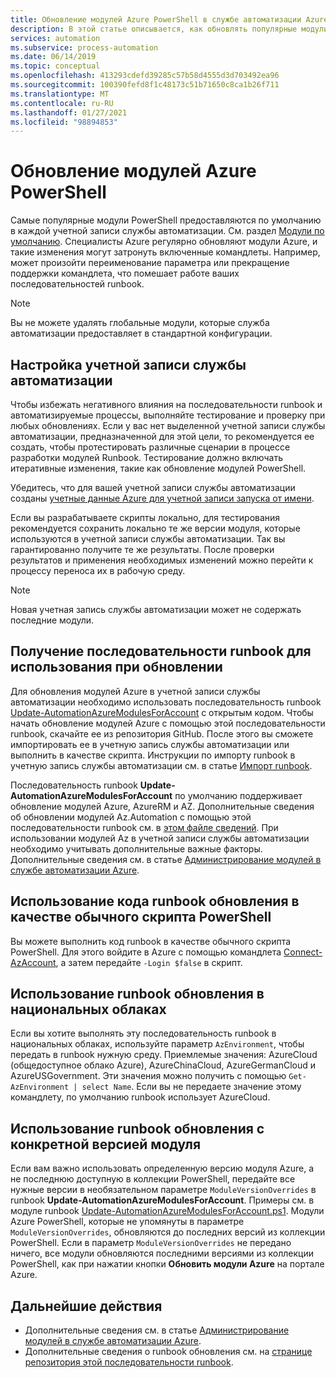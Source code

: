 ```yaml
---
title: Обновление модулей Azure PowerShell в службе автоматизации Azure
description: В этой статье описывается, как обновлять популярные модули Azure PowerShell, предоставляемые по умолчанию в службе автоматизации Azure.
services: automation
ms.subservice: process-automation
ms.date: 06/14/2019
ms.topic: conceptual
ms.openlocfilehash: 413293cdefd39285c57b58d4555d3d703492ea96
ms.sourcegitcommit: 100390fefd8f1c48173c51b71650c8ca1b26f711
ms.translationtype: MT
ms.contentlocale: ru-RU
ms.lasthandoff: 01/27/2021
ms.locfileid: "98894853"
---
```

# <a name="update-azure-powershell-modules"></a>Обновление модулей Azure PowerShell

Самые популярные модули PowerShell предоставляются по умолчанию в каждой учетной записи службы автоматизации. См. раздел [Модули по умолчанию](shared-resources/modules.md#default-modules). Специалисты Azure регулярно обновляют модули Azure, и такие изменения могут затронуть включенные командлеты. Например, может произойти переименование параметра или прекращение поддержки командлета, что помешает работе ваших последовательностей runbook. 

> [!NOTE]
> Вы не можете удалять глобальные модули, которые служба автоматизации предоставляет в стандартной конфигурации.

## <a name="set-up-an-automation-account"></a>Настройка учетной записи службы автоматизации

Чтобы избежать негативного влияния на последовательности runbook и автоматизируемые процессы, выполняйте тестирование и проверку при любых обновлениях. Если у вас нет выделенной учетной записи службы автоматизации, предназначенной для этой цели, то рекомендуется ее создать, чтобы протестировать различные сценарии в процессе разработки модулей Runbook. Тестирование должно включать итеративные изменения, такие как обновление модулей PowerShell.

Убедитесь, что для вашей учетной записи службы автоматизации созданы [учетные данные Azure для учетной записи запуска от имени](manage-runas-account.md).

Если вы разрабатываете скрипты локально, для тестирования рекомендуется сохранить локально те же версии модуля, которые используются в учетной записи службы автоматизации. Так вы гарантированно получите те же результаты. После проверки результатов и применения необходимых изменений можно перейти к процессу переноса их в рабочую среду.

> [!NOTE]
> Новая учетная запись службы автоматизации может не содержать последние модули.

## <a name="obtain-a-runbook-to-use-for-updates"></a>Получение последовательности runbook для использования при обновлении

Для обновления модулей Azure в учетной записи службы автоматизации необходимо использовать последовательность runbook [Update-AutomationAzureModulesForAccount](https://github.com/Microsoft/AzureAutomation-Account-Modules-Update) с открытым кодом. Чтобы начать обновление модулей Azure с помощью этой последовательности runbook, скачайте ее из репозитория GitHub. После этого вы сможете импортировать ее в учетную запись службы автоматизации или выполнить в качестве скрипта. Инструкции по импорту runbook в учетную запись службы автоматизации см. в статье [Импорт runbook](manage-runbooks.md#import-a-runbook).

Последовательность runbook **Update-AutomationAzureModulesForAccount** по умолчанию поддерживает обновление модулей Azure, AzureRM и AZ. Дополнительные сведения об обновлении модулей Az.Automation с помощью этой последовательности runbook см. в [этом файле сведений](https://github.com/microsoft/AzureAutomation-Account-Modules-Update/blob/master/README.md). При использовании модулей Az в учетной записи службы автоматизации необходимо учитывать дополнительные важные факторы. Дополнительные сведения см. в статье [Администрирование модулей в службе автоматизации Azure](shared-resources/modules.md).

## <a name="use-update-runbook-code-as-a-regular-powershell-script"></a>Использование кода runbook обновления в качестве обычного скрипта PowerShell

Вы можете выполнить код runbook в качестве обычного скрипта PowerShell. Для этого войдите в Azure с помощью командлета [Connect-AzAccount](/powershell/module/az.accounts/connect-azaccount), а затем передайте `-Login $false` в скрипт.

## <a name="use-the-update-runbook-on-sovereign-clouds"></a>Использование runbook обновления в национальных облаках

Если вы хотите выполнять эту последовательность runbook в национальных облаках, используйте параметр `AzEnvironment`, чтобы передать в runbook нужную среду. Приемлемые значения: AzureCloud (общедоступное облако Azure), AzureChinaCloud, AzureGermanCloud и AzureUSGovernment. Эти значения можно получить с помощью `Get-AzEnvironment | select Name`. Если вы не передаете значение этому командлету, по умолчанию runbook использует AzureCloud.

## <a name="use-the-update-runbook-to-update-a-specific-module-version"></a>Использование runbook обновления с конкретной версией модуля

Если вам важно использовать определенную версию модуля Azure, а не последнюю доступную в коллекции PowerShell, передайте все нужные версии в необязательном параметре `ModuleVersionOverrides` в runbook **Update-AutomationAzureModulesForAccount**. Примеры см. в модуле runbook [Update-AutomationAzureModulesForAccount.ps1](https://github.com/Microsoft/AzureAutomation-Account-Modules-Update/blob/master/Update-AutomationAzureModulesForAccount.ps1). Модули Azure PowerShell, которые не упомянуты в параметре `ModuleVersionOverrides`, обновляются до последних версий из коллекции PowerShell. Если в параметр `ModuleVersionOverrides` не передано ничего, все модули обновляются последними версиями из коллекции PowerShell, как при нажатии кнопки **Обновить модули Azure** на портале Azure.

## <a name="next-steps"></a>Дальнейшие действия

* Дополнительные сведения см. в статье [Администрирование модулей в службе автоматизации Azure](shared-resources/modules.md).
* Дополнительные сведения о runbook обновления см. на [странице репозитория этой последовательности runbook](https://github.com/Microsoft/AzureAutomation-Account-Modules-Update).
